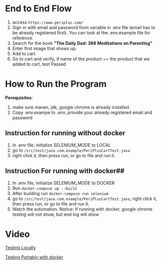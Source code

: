 # End to End Flow

1. access `https://www.periplus.com/`  
2. Sign in with email and password from variable in .env file (email has to be already registered first). You can look at the .env.example file for reference.
3. Search for the book **"The Daily Dad: 366 Meditations on Parenting"**  
4. Enter first image that shows up.  
5. Add to cart.  
6. Go to cart and verify, if name of the product == the product that we added to cart, test Passed

# How to Run the Program
**Perequisites**: 
1. make sure maven, jdk, google chrome is already installed.   
2. Copy .env.exampe to .env, provide your already registered email and password  

## Instruction for running without docker 
1. In .env file, initialize SELENIUM_MODE to LOCAL
 2. go to `/src/test/java.com.example/PeriPlusCartTest.java`
 3. right click it, then press run, or go to file and run it.


## Instruction For running with docker##  
1. In .env file, initialize SELENIUM_MODE to DOCKER
2. Run `docker-compose up --build`
3. After building run `docker-compose run selenium`
4. go to `/src/test/java.com.example/PeriPlusCartTest.java`, right click it, then press run, or go to file and run it.
5. Watch the automation.
Notice: If running with docker, google chrome testing will not show, but end log will show
`

# Video 
[Testing Locally](https://drive.google.com/file/d/1nd96_ITlZGKcDu64hq_Ar9SqDLlJ9pZ1/view?usp=sharing)  

[Testing Portably with docker](https://drive.google.com/file/d/1HPyzF0mqj_hDy_kkWxcKuDvzEIfRXlCl/view?usp=sharing)
